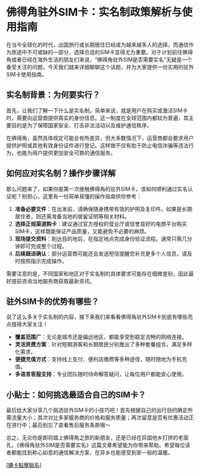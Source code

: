 # 佛得角驻外SIM卡：实名制政策解析与使用指南

在当今全球化的时代，出国旅行或长期居住已经成为越来越多人的选择。而通信作为旅途中不可或缺的一部分，选择合适的SIM卡显得尤为重要。对于计划前往佛得角或者已经在海外生活的朋友们来说，“佛得角驻外SIM是否需要实名”无疑是一个备受关注的问题。今天我们就来详细聊聊这个话题，并为大家提供一份实用的驻外SIM卡使用指南。

## 实名制背景：为何要实行？

首先，让我们了解一下什么是实名制。简单来说，就是用户在购买或激活SIM卡时，需要向运营商提供真实的身份信息。这一制度在全球范围内都较为普遍，其主要目的是为了保障国家安全、打击非法活动以及维护通信秩序。

在佛得角，虽然具体规定可能会有所差异，但大多数情况下，运营商都会要求用户提供护照或其他有效身份证件进行登记。这样做不仅有助于防止电信诈骗等违法行为，也能为用户提供更加安全可靠的通信服务。

## 如何应对实名制？操作步骤详解

那么问题来了，如果你是第一次接触佛得角的驻外SIM卡，该如何顺利通过实名认证呢？别担心，这里有一份简单易懂的操作指南供你参考：

1. **准备必要文件**：在出发前，请确保随身携带有效的护照及复印件。如果是长期居住者，则还需准备当地的居留证明等相关材料。
2. **选择正规渠道购卡**：建议通过官方授权的营业厅或信誉良好的电商平台购买SIM卡，这样既能保证产品质量，又能避免不必要的麻烦。
3. **现场提交资料**：到达目的地后，在指定地点完成身份验证流程。通常只需几分钟即可完成整个过程。
4. **后续跟进确认**：部分运营商可能还会发送短信提醒您补充更多个人信息，请及时按照指示完成操作。

需要注意的是，不同国家和地区对于实名制的具体要求可能存在细微差别，因此最好提前咨询当地服务商获取最新资讯。

## 驻外SIM卡的优势有哪些？

说了这么多关于实名制的内容，接下来我们来看看佛得角驻外SIM卡到底有哪些亮点值得大家关注！

- **覆盖范围广**：无论是城市还是偏远地区，都能享受到稳定流畅的网络连接。
- **灵活资费方案**：针对短期游客和长期居民分别推出了多种套餐组合，满足多样化需求。
- **便捷充值方式**：支持线上支付、便利店缴费等多种途径，随时随地为手机充值。
- **多语言客服支持**：专业团队随时待命解答疑问，让每位用户都能安心使用。

## 小贴士：如何挑选最适合自己的SIM卡？

最后给大家分享几个挑选驻外SIM卡的小技巧吧！首先根据自己的出行目的确定所需流量大小；其次对比多家服务商的价格和服务质量；再次留意是否有优惠活动正在进行中；最后别忘了查看售后服务条款哦～

总之，无论你是即将踏上佛得角之旅的新朋友，还是已经在异国他乡打拼的老面孔，《佛得角驻外SIM是否需要实名》这篇文章希望能为你带来帮助。希望每位读者都能找到称心如意的通信解决方案，在异乡也能感受到家一般的温暖。

[[購卡點擊聯系](https://t.me/s/esim1088)]